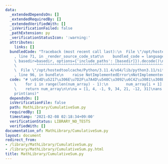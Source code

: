 ```yaml
---
data:
  _extendedDependsOn: []
  _extendedRequiredBy: []
  _extendedVerifiedWith: []
  _isVerificationFailed: false
  _pathExtension: py
  _verificationStatusIcon: ':warning:'
  attributes:
    links: []
  bundledCode: "Traceback (most recent call last):\n  File \"/opt/hostedtoolcache/Python/3.11.4/x64/lib/python3.11/site-packages/onlinejudge_verify/documentation/build.py\"\
    , line 71, in _render_source_code_stat\n    bundled_code = language.bundle(stat.path,\
    \ basedir=basedir, options={'include_paths': [basedir]}).decode()\n          \
    \         ^^^^^^^^^^^^^^^^^^^^^^^^^^^^^^^^^^^^^^^^^^^^^^^^^^^^^^^^^^^^^^^^^^^^^^^^^^^^^^^^^\n\
    \  File \"/opt/hostedtoolcache/Python/3.11.4/x64/lib/python3.11/site-packages/onlinejudge_verify/languages/python.py\"\
    , line 96, in bundle\n    raise NotImplementedError\nNotImplementedError\n"
  code: "# \u914D\u5217\u306E\u7D2F\u7A4D\u548C\u3092\u6C42\u3081\u308B\ndef CumulativeSum(num_array):\n\
    \    for i in range(len(num_array) - 1):\n        num_array[i + 1] += num_array[i]\n\
    \    return num_array\n\n\na = [1, 4, -1, 9, 34, 21, -12, 31]\nans = CumulativeSum(a)\n\
    print(ans)"
  dependsOn: []
  isVerificationFile: false
  path: MathLibrary/CumulativeSum.py
  requiredBy: []
  timestamp: '2021-02-08 02:18:34+09:00'
  verificationStatus: LIBRARY_NO_TESTS
  verifiedWith: []
documentation_of: MathLibrary/CumulativeSum.py
layout: document
redirect_from:
- /library/MathLibrary/CumulativeSum.py
- /library/MathLibrary/CumulativeSum.py.html
title: MathLibrary/CumulativeSum.py
---
```

